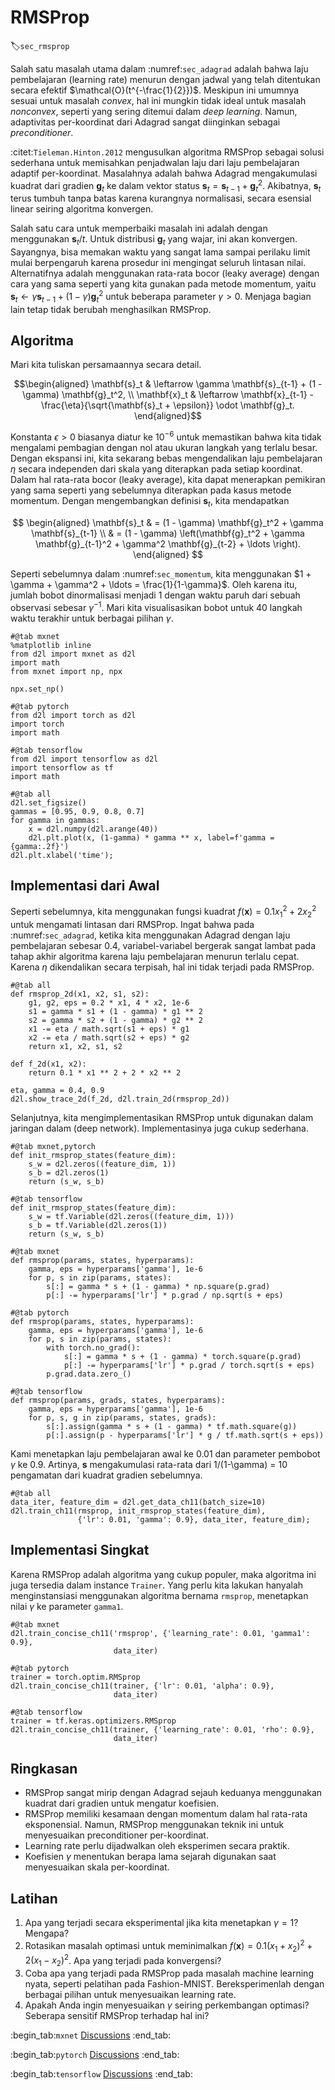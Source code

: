 # RMSProp
:label:`sec_rmsprop`

Salah satu masalah utama dalam :numref:`sec_adagrad` adalah bahwa laju pembelajaran (learning rate) menurun dengan jadwal yang telah ditentukan secara efektif $\mathcal{O}(t^{-\frac{1}{2}})$. Meskipun ini umumnya sesuai untuk masalah *convex*, hal ini mungkin tidak ideal untuk masalah *nonconvex*, seperti yang sering ditemui dalam *deep learning*. Namun, adaptivitas per-koordinat dari Adagrad sangat diinginkan sebagai *preconditioner*.

:citet:`Tieleman.Hinton.2012` mengusulkan algoritma RMSProp sebagai solusi sederhana untuk memisahkan penjadwalan laju dari laju pembelajaran adaptif per-koordinat. Masalahnya adalah bahwa Adagrad mengakumulasi kuadrat dari gradien $\mathbf{g}_t$ ke dalam vektor status $\mathbf{s}_t = \mathbf{s}_{t-1} + \mathbf{g}_t^2$. Akibatnya, $\mathbf{s}_t$ terus tumbuh tanpa batas karena kurangnya normalisasi, secara esensial linear seiring algoritma konvergen.

Salah satu cara untuk memperbaiki masalah ini adalah dengan menggunakan $\mathbf{s}_t / t$. Untuk distribusi $\mathbf{g}_t$ yang wajar, ini akan konvergen. Sayangnya, bisa memakan waktu yang sangat lama sampai perilaku limit mulai berpengaruh karena prosedur ini mengingat seluruh lintasan nilai. Alternatifnya adalah menggunakan rata-rata bocor (leaky average) dengan cara yang sama seperti yang kita gunakan pada metode momentum, yaitu $\mathbf{s}_t \leftarrow \gamma \mathbf{s}_{t-1} + (1-\gamma) \mathbf{g}_t^2$ untuk beberapa parameter $\gamma > 0$. Menjaga bagian lain tetap tidak berubah menghasilkan RMSProp.

## Algoritma

Mari kita tuliskan persamaannya secara detail.

$$\begin{aligned}
    \mathbf{s}_t & \leftarrow \gamma \mathbf{s}_{t-1} + (1 - \gamma) \mathbf{g}_t^2, \\
    \mathbf{x}_t & \leftarrow \mathbf{x}_{t-1} - \frac{\eta}{\sqrt{\mathbf{s}_t + \epsilon}} \odot \mathbf{g}_t.
\end{aligned}$$

Konstanta $\epsilon > 0$ biasanya diatur ke $10^{-6}$ untuk memastikan bahwa kita tidak mengalami pembagian dengan nol atau ukuran langkah yang terlalu besar. Dengan ekspansi ini, kita sekarang bebas mengendalikan laju pembelajaran $\eta$ secara independen dari skala yang diterapkan pada setiap koordinat. Dalam hal rata-rata bocor (leaky average), kita dapat menerapkan pemikiran yang sama seperti yang sebelumnya diterapkan pada kasus metode momentum. Dengan mengembangkan definisi $\mathbf{s}_t$, kita mendapatkan

$$
\begin{aligned}
\mathbf{s}_t & = (1 - \gamma) \mathbf{g}_t^2 + \gamma \mathbf{s}_{t-1} \\
& = (1 - \gamma) \left(\mathbf{g}_t^2 + \gamma \mathbf{g}_{t-1}^2 + \gamma^2 \mathbf{g}_{t-2} + \ldots \right).
\end{aligned}
$$

Seperti sebelumnya dalam :numref:`sec_momentum`, kita menggunakan $1 + \gamma + \gamma^2 + \ldots = \frac{1}{1-\gamma}$. Oleh karena itu, jumlah bobot dinormalisasi menjadi $1$ dengan waktu paruh dari sebuah observasi sebesar $\gamma^{-1}$. Mari kita visualisasikan bobot untuk 40 langkah waktu terakhir untuk berbagai pilihan $\gamma$.


```{.python .input}
#@tab mxnet
%matplotlib inline
from d2l import mxnet as d2l
import math
from mxnet import np, npx

npx.set_np()
```

```{.python .input}
#@tab pytorch
from d2l import torch as d2l
import torch
import math
```

```{.python .input}
#@tab tensorflow
from d2l import tensorflow as d2l
import tensorflow as tf
import math
```

```{.python .input}
#@tab all
d2l.set_figsize()
gammas = [0.95, 0.9, 0.8, 0.7]
for gamma in gammas:
    x = d2l.numpy(d2l.arange(40))
    d2l.plt.plot(x, (1-gamma) * gamma ** x, label=f'gamma = {gamma:.2f}')
d2l.plt.xlabel('time');
```

## Implementasi dari Awal

Seperti sebelumnya, kita menggunakan fungsi kuadrat $f(\mathbf{x}) = 0.1x_1^2 + 2x_2^2$ untuk mengamati lintasan dari RMSProp. Ingat bahwa pada :numref:`sec_adagrad`, ketika kita menggunakan Adagrad dengan laju pembelajaran sebesar 0.4, variabel-variabel bergerak sangat lambat pada tahap akhir algoritma karena laju pembelajaran menurun terlalu cepat. Karena $\eta$ dikendalikan secara terpisah, hal ini tidak terjadi pada RMSProp.


```{.python .input}
#@tab all
def rmsprop_2d(x1, x2, s1, s2):
    g1, g2, eps = 0.2 * x1, 4 * x2, 1e-6
    s1 = gamma * s1 + (1 - gamma) * g1 ** 2
    s2 = gamma * s2 + (1 - gamma) * g2 ** 2
    x1 -= eta / math.sqrt(s1 + eps) * g1
    x2 -= eta / math.sqrt(s2 + eps) * g2
    return x1, x2, s1, s2

def f_2d(x1, x2):
    return 0.1 * x1 ** 2 + 2 * x2 ** 2

eta, gamma = 0.4, 0.9
d2l.show_trace_2d(f_2d, d2l.train_2d(rmsprop_2d))
```

Selanjutnya, kita mengimplementasikan RMSProp untuk digunakan dalam jaringan dalam (deep network). Implementasinya juga cukup sederhana.


```{.python .input}
#@tab mxnet,pytorch
def init_rmsprop_states(feature_dim):
    s_w = d2l.zeros((feature_dim, 1))
    s_b = d2l.zeros(1)
    return (s_w, s_b)
```

```{.python .input}
#@tab tensorflow
def init_rmsprop_states(feature_dim):
    s_w = tf.Variable(d2l.zeros((feature_dim, 1)))
    s_b = tf.Variable(d2l.zeros(1))
    return (s_w, s_b)
```

```{.python .input}
#@tab mxnet
def rmsprop(params, states, hyperparams):
    gamma, eps = hyperparams['gamma'], 1e-6
    for p, s in zip(params, states):
        s[:] = gamma * s + (1 - gamma) * np.square(p.grad)
        p[:] -= hyperparams['lr'] * p.grad / np.sqrt(s + eps)
```

```{.python .input}
#@tab pytorch
def rmsprop(params, states, hyperparams):
    gamma, eps = hyperparams['gamma'], 1e-6
    for p, s in zip(params, states):
        with torch.no_grad():
            s[:] = gamma * s + (1 - gamma) * torch.square(p.grad)
            p[:] -= hyperparams['lr'] * p.grad / torch.sqrt(s + eps)
        p.grad.data.zero_()
```

```{.python .input}
#@tab tensorflow
def rmsprop(params, grads, states, hyperparams):
    gamma, eps = hyperparams['gamma'], 1e-6
    for p, s, g in zip(params, states, grads):
        s[:].assign(gamma * s + (1 - gamma) * tf.math.square(g))
        p[:].assign(p - hyperparams['lr'] * g / tf.math.sqrt(s + eps))
```

Kami menetapkan laju pembelajaran awal ke 0.01 dan parameter pembobot $\gamma$ ke 0.9. Artinya, $\mathbf{s}$ mengakumulasi rata-rata dari 1/(1-\gamma) = 10 pengamatan dari kuadrat gradien sebelumnya.



```{.python .input}
#@tab all
data_iter, feature_dim = d2l.get_data_ch11(batch_size=10)
d2l.train_ch11(rmsprop, init_rmsprop_states(feature_dim),
               {'lr': 0.01, 'gamma': 0.9}, data_iter, feature_dim);
```

## Implementasi Singkat

Karena RMSProp adalah algoritma yang cukup populer, maka algoritma ini juga tersedia dalam instance `Trainer`. Yang perlu kita lakukan hanyalah menginstansiasi menggunakan algoritma bernama `rmsprop`, menetapkan nilai $\gamma$ ke parameter `gamma1`.


```{.python .input}
#@tab mxnet
d2l.train_concise_ch11('rmsprop', {'learning_rate': 0.01, 'gamma1': 0.9},
                       data_iter)
```

```{.python .input}
#@tab pytorch
trainer = torch.optim.RMSprop
d2l.train_concise_ch11(trainer, {'lr': 0.01, 'alpha': 0.9},
                       data_iter)
```

```{.python .input}
#@tab tensorflow
trainer = tf.keras.optimizers.RMSprop
d2l.train_concise_ch11(trainer, {'learning_rate': 0.01, 'rho': 0.9},
                       data_iter)
```

## Ringkasan

* RMSProp sangat mirip dengan Adagrad sejauh keduanya menggunakan kuadrat dari gradien untuk mengatur koefisien.
* RMSProp memiliki kesamaan dengan momentum dalam hal rata-rata eksponensial. Namun, RMSProp menggunakan teknik ini untuk menyesuaikan preconditioner per-koordinat.
* Learning rate perlu dijadwalkan oleh eksperimen secara praktik.
* Koefisien $\gamma$ menentukan berapa lama sejarah digunakan saat menyesuaikan skala per-koordinat.

## Latihan

1. Apa yang terjadi secara eksperimental jika kita menetapkan $\gamma = 1$? Mengapa?
2. Rotasikan masalah optimasi untuk meminimalkan $f(\mathbf{x}) = 0.1 (x_1 + x_2)^2 + 2 (x_1 - x_2)^2$. Apa yang terjadi pada konvergensi?
3. Coba apa yang terjadi pada RMSProp pada masalah machine learning nyata, seperti pelatihan pada Fashion-MNIST. Bereksperimenlah dengan berbagai pilihan untuk menyesuaikan learning rate.
4. Apakah Anda ingin menyesuaikan $\gamma$ seiring perkembangan optimasi? Seberapa sensitif RMSProp terhadap hal ini?

:begin_tab:`mxnet`
[Discussions](https://discuss.d2l.ai/t/356)
:end_tab:

:begin_tab:`pytorch`
[Discussions](https://discuss.d2l.ai/t/1074)
:end_tab:

:begin_tab:`tensorflow`
[Discussions](https://discuss.d2l.ai/t/1075)
:end_tab:
